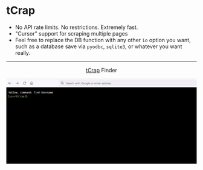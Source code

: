 # tCrap

- No API rate limits. No restrictions. Extremely fast.
- "Cursor" support for scraping multiple pages
- Feel free to replace the DB function with any other `io` option you want, such
as a database save via `pyodbc`, `sqlite3`, or whatever you want really.

---

<div align="center">
  
  [tCrap](https://0mb.io/tcrap) Finder
  
  ![tCrap](https://raw.githubusercontent.com/DaveOff/tCrap/main/tcrap.gif)

</div>
